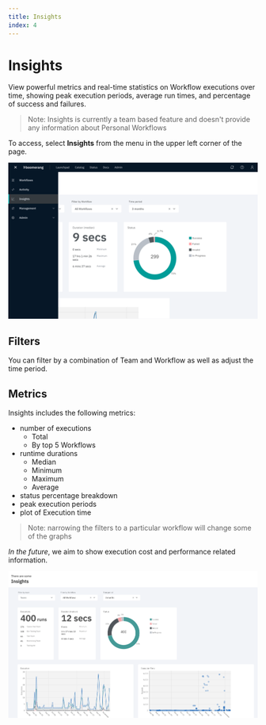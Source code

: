 ```yaml
---
title: Insights
index: 4
---
```


# Insights

View powerful metrics and real-time statistics on Workflow executions over time, showing peak execution periods, average run times, and percentage of success and failures.

> Note: Insights is currently a team based feature and doesn't provide any information about Personal Workflows

To access, select **Insights** from the menu in the upper left corner of the page.

![Insights Menu](./assets/img/insights-menu.png)

## Filters

You can filter by a combination of Team and Workflow as well as adjust the time period.

## Metrics

Insights includes the following metrics:

- number of executions
    - Total
    - By top 5 Workflows
- runtime durations
    - Median
    - Minimum
    - Maximum
    - Average
- status percentage breakdown
- peak execution periods
- plot of Execution time

> Note: narrowing the filters to a particular workflow will change some of the graphs

_In the future_, we aim to show execution cost and performance related information.

![Designer Overview](./assets/img/insights.png)

